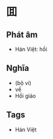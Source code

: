 # 囬

## Phát âm
* Hán Việt: hồi

## Nghĩa
* (bộ vi)
* về
* Hồi giáo

## Tags
* Hán Việt

<script>window.HANZI_FIELD='囬';</script>